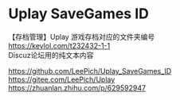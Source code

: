 # Uplay SaveGames ID
【存档管理】Uplay 游戏存档对应的文件夹编号  
https://keylol.com/t232432-1-1  
Discuz论坛用的纯文本内容  

https://github.com/LeePich/Uplay_SaveGames_ID  
https://gitee.com/LeePich/Uplay  
https://zhuanlan.zhihu.com/p/629592947  
